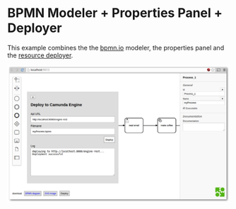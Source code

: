 # BPMN Modeler + Properties Panel + Deployer

This example combines the the [bpmn.io](//bpmn.io) modeler, the properties panel and the [resource deployer](https://github.com/polenz/camunda-resource-deployer-js).

![screenshot](/bpmn-modeler/docs/screenshot.png)
